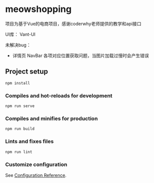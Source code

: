 # meowshopping


项目为基于Vue的电商项目，感谢coderwhy老师提供的教学和api接口

UI库： Vant-UI

未解决bug：
- 详情页 NavBar 各项对应位置获取问题，当图片加载过慢时会产生错误


## Project setup
```
npm install
```

### Compiles and hot-reloads for development
```
npm run serve
```

### Compiles and minifies for production
```
npm run build
```

### Lints and fixes files
```
npm run lint
```

### Customize configuration
See [Configuration Reference](https://cli.vuejs.org/config/).
